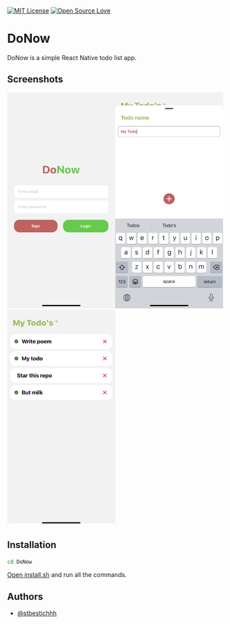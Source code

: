 [![MIT License](https://img.shields.io/badge/License-MIT-green.svg)](LICENSE)
[![Open Source Love](https://badges.frapsoft.com/os/v1/open-source.svg?v=103)](https://github.com/ellerbrock/open-source-badges/)

# DoNow

DoNow is a simple React Native todo list app.

## Screenshots

<img src="demo/login.jpg" width="250" height="500"><img src="demo/add.jpg" width="250" height="500"><img src="demo/list.jpg" width="250" height="500">

## Installation

```bash
cd DoNow 
```
[Open install.sh](install.sh) and run all the commands.

## Authors

- [@stbestichhh](https://www.github.com/stbestichhh)


